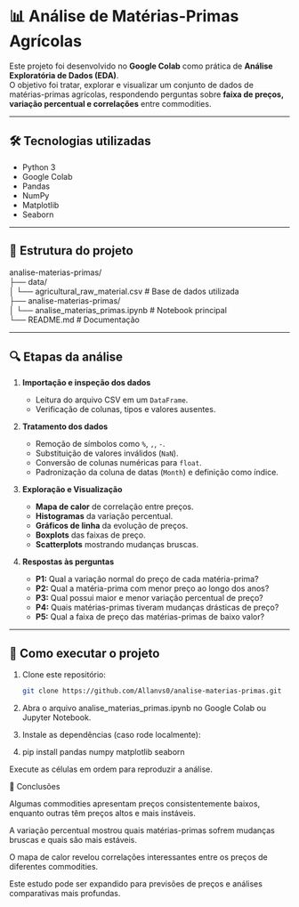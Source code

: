 # 📊 Análise de Matérias-Primas Agrícolas

Este projeto foi desenvolvido no **Google Colab** como prática de **Análise Exploratória de Dados (EDA)**.  
O objetivo foi tratar, explorar e visualizar um conjunto de dados de matérias-primas agrícolas, respondendo perguntas sobre **faixa de preços, variação percentual e correlações** entre commodities.

---

## 🛠️ Tecnologias utilizadas
- Python 3
- Google Colab
- Pandas
- NumPy
- Matplotlib
- Seaborn

---

## 📂 Estrutura do projeto
analise-materias-primas/<br>
├── data/<br>
│ └── agricultural_raw_material.csv # Base de dados utilizada<br>
├── analise-materias-primas/<br>
│ └── analise_materias_primas.ipynb # Notebook principal<br>
└── README.md # Documentação


---

## 🔍 Etapas da análise

1. **Importação e inspeção dos dados**
   - Leitura do arquivo CSV em um `DataFrame`.
   - Verificação de colunas, tipos e valores ausentes.

2. **Tratamento dos dados**
   - Remoção de símbolos como `%`, `,`, `-`.
   - Substituição de valores inválidos (`NaN`).
   - Conversão de colunas numéricas para `float`.
   - Padronização da coluna de datas (`Month`) e definição como índice.

3. **Exploração e Visualização**
   - **Mapa de calor** de correlação entre preços.
   - **Histogramas** da variação percentual.
   - **Gráficos de linha** da evolução de preços.
   - **Boxplots** das faixas de preço.
   - **Scatterplots** mostrando mudanças bruscas.

4. **Respostas às perguntas**
   - **P1:** Qual a variação normal do preço de cada matéria-prima?  
   - **P2:** Qual a matéria-prima com menor preço ao longo dos anos?  
   - **P3:** Qual possui maior e menor variação percentual de preço?  
   - **P4:** Quais matérias-primas tiveram mudanças drásticas de preço?  
   - **P5:** Qual a faixa de preço das matérias-primas de baixo valor?  

---

## 🚀 Como executar o projeto

1. Clone este repositório:
   ```bash
   git clone https://github.com/Allanvs0/analise-materias-primas.git

2. Abra o arquivo analise_materias_primas.ipynb no Google Colab ou Jupyter Notebook.

3. Instale as dependências (caso rode localmente):

4. pip install pandas numpy matplotlib seaborn


Execute as células em ordem para reproduzir a análise.

📌 Conclusões

Algumas commodities apresentam preços consistentemente baixos, enquanto outras têm preços altos e mais instáveis.

A variação percentual mostrou quais matérias-primas sofrem mudanças bruscas e quais são mais estáveis.

O mapa de calor revelou correlações interessantes entre os preços de diferentes commodities.

Este estudo pode ser expandido para previsões de preços e análises comparativas mais profundas.
